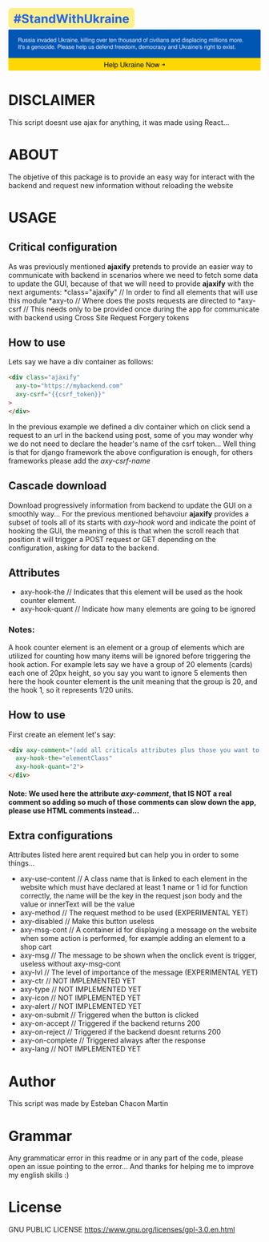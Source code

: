 [![StandWithUkraine](https://raw.githubusercontent.com/vshymanskyy/StandWithUkraine/main/badges/StandWithUkraine.svg)](https://github.com/vshymanskyy/StandWithUkraine/blob/main/docs/README.md)
[![Stand With Ukraine](https://raw.githubusercontent.com/vshymanskyy/StandWithUkraine/main/banner2-direct.svg)](https://vshymanskyy.github.io/StandWithUkraine/)
# DISCLAIMER
This script doesnt use ajax for anything, it was made using React...

# ABOUT
The objetive of this package is to provide an easy way for interact with the backend and request new information without reloading
the website

# USAGE
## Critical configuration
As was previously mentioned <b>ajaxify</b> pretends to provide an easier way to communicate with backend in scenarios where we need to fetch some data to update the GUI, because of that we will need to provide <b>ajaxify</b> with the next arguments:
*class="ajaxify" // In order to find all elements that will use this module
*axy-to // Where does the posts requests are directed to
*axy-csrf // This needs only to be provided once during the app
for communicate with backend using Cross Site Request Forgery tokens

## How to use
Lets say we have a div container as follows:
```html
<div class="ajaxify"
  axy-to="https://mybackend.com"
  axy-csrf="{{csrf_token}}"
>
</div>
```
In the previous example we defined a div container which on click send a request to an url in the backend using post, some of you may wonder why we do not need to declare the header's name of the csrf token... Well thing is that for django framework the above configuration is enough, for others frameworks please add the <i>axy-csrf-name</i> 
## Cascade download 
Download progressively information from backend to update the GUI on a smoothly way...
For the previous mentioned behavoiur <b>ajaxify</b> provides a subset of tools all of its starts with <i>axy-hook</i> word and indicate the point of hooking the GUI, the meaning of this is that when the scroll reach that position it will trigger a POST request or GET depending on the configuration, asking for data to the backend.
## Attributes
* axy-hook-the // Indicates that this element will be used as the hook counter element.
* axy-hook-quant // Indicate how many elements are going to be ignored

### Notes:
A hook counter element is an element or a group of elements which are utilized for counting how many items will be ignored before triggering the hook action. For example lets say we have a group of 20 elements (cards) each one of 20px height, so you say you want to ignore 5 elements then here the hook counter element is the unit meaning that the group is 20, and the hook 1, so it represents 1/20 units.
## How to use
First create an element let's say:
```html
<div axy-comment="(add all criticals attributes plus those you want to add extra)" 
  axy-hook-the="elementClass"
  axy-hook-quant="2">
</div>
```
#### Note: We used here the attribute <i>axy-comment</i>, that IS NOT a real comment so adding so much of those comments can slow down the app, please use HTML comments instead... 

## Extra configurations
Attributes listed here arent required but can help you in order to some things...

* axy-use-content // A class name that is linked to each element in the website which must have declared at least 1 name or 1 id for function correctly, the name will be the key in the request json body and the value or innerText will be the value 
* axy-method // The request method to be used (EXPERIMENTAL YET)
* axy-disabled // Make this button useless
* axy-msg-cont // A container id for displaying a message on the website when some action is performed, for example adding an element to a shop cart
* axy-msg // The message to be shown when the onclick event is trigger, useless without axy-msg-cont
* axy-lvl // The level of importance of the message (EXPERIMENTAL YET)
* axy-ctr // NOT IMPLEMENTED YET
* axy-type // NOT IMPLEMENTED YET
* axy-icon // NOT IMPLEMENTED YET
* axy-alert // NOT IMPLEMENTED YET
* axy-on-submit // Triggered when the button is clicked
* axy-on-accept // Triggered if the backend returns 200
* axy-on-reject // Triggered if the backend doesnt returns 200
* axy-on-complete // Triggered always after the response
* axy-lang // NOT IMPLEMENTED YET

# Author
This script was made by Esteban Chacon Martin
# Grammar
Any grammaticar error in this readme or in any part of the code, please open an issue pointing to the error... And thanks for helping me to improve my english skills :)
# License
GNU PUBLIC LICENSE https://www.gnu.org/licenses/gpl-3.0.en.html
